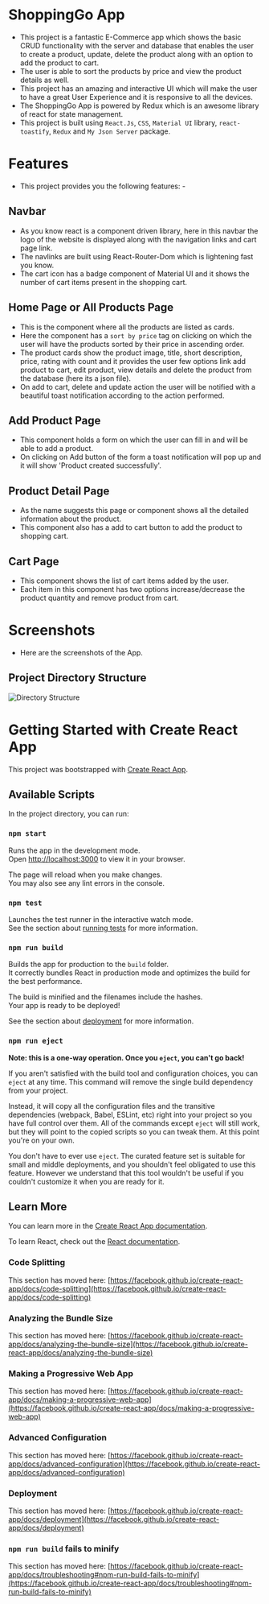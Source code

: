 # ShoppingGo App
  - This project is a fantastic E-Commerce app which shows the basic CRUD functionality with the server and database that enables the user to create a product, update, delete the product along with an option to add the product to cart.
  - The user is able to sort the products by price and view the product details as well.
  - This project has an amazing and interactive UI which will make the user to have a great User Experience and it is responsive to all the devices. 
  - The ShoppingGo App is powered by Redux which is an awesome library of react for state management.
  - This project is built using `React.Js`, `CSS`, `Material UI` library, `react-toastify`, `Redux` and `My Json Server` package.


# Features
 - This project provides you the following features: - 
 
## Navbar
  - As you know react is a component driven library, here in this navbar the logo of the website is displayed along with the navigation links and cart page link.
  - The navlinks are built using React-Router-Dom which is lightening fast you know.
  - The cart icon has a badge component of Material UI and it shows the number of cart items present in the shopping cart.

## Home Page or All Products Page
  - This is the component where all the products are listed as cards.
  - Here the component has a `sort by price` tag on clicking on which the user will have the products sorted by their price in ascending order.
  - The product cards show the product image, title, short description, price, rating with count and it provides the user few options link add product to cart, edit product, view details and delete the product from the database (here its a json file).
  - On add to cart, delete and update action the user will be notified with a beautiful toast notification according to the action performed. 
 
## Add Product Page
  - This component holds a form on which the user can fill in and will be able to add a product.
  - On clicking on Add button of the form a toast notification will pop up and it will show  'Product created successfully'.

## Product Detail Page
  - As the name suggests this page or component shows all the detailed information about the product.
  - This component also has a add to cart button to add the product to shopping cart.

## Cart Page
  - This component shows the list of cart items added by the user.
  - Each item in this component has two options increase/decrease the product quantity and remove product from cart.
  
# Screenshots
  - Here are the screenshots of the App.
  ## Project Directory Structure
  ![Directory Structure](my-image.jpg)

# Getting Started with Create React App

This project was bootstrapped with [Create React App](https://github.com/facebook/create-react-app).

## Available Scripts

In the project directory, you can run:

### `npm start`

Runs the app in the development mode.\
Open [http://localhost:3000](http://localhost:3000) to view it in your browser.

The page will reload when you make changes.\
You may also see any lint errors in the console.

### `npm test`

Launches the test runner in the interactive watch mode.\
See the section about [running tests](https://facebook.github.io/create-react-app/docs/running-tests) for more information.

### `npm run build`

Builds the app for production to the `build` folder.\
It correctly bundles React in production mode and optimizes the build for the best performance.

The build is minified and the filenames include the hashes.\
Your app is ready to be deployed!

See the section about [deployment](https://facebook.github.io/create-react-app/docs/deployment) for more information.

### `npm run eject`

**Note: this is a one-way operation. Once you `eject`, you can't go back!**

If you aren't satisfied with the build tool and configuration choices, you can `eject` at any time. This command will remove the single build dependency from your project.

Instead, it will copy all the configuration files and the transitive dependencies (webpack, Babel, ESLint, etc) right into your project so you have full control over them. All of the commands except `eject` will still work, but they will point to the copied scripts so you can tweak them. At this point you're on your own.

You don't have to ever use `eject`. The curated feature set is suitable for small and middle deployments, and you shouldn't feel obligated to use this feature. However we understand that this tool wouldn't be useful if you couldn't customize it when you are ready for it.

## Learn More

You can learn more in the [Create React App documentation](https://facebook.github.io/create-react-app/docs/getting-started).

To learn React, check out the [React documentation](https://reactjs.org/).

### Code Splitting

This section has moved here: [https://facebook.github.io/create-react-app/docs/code-splitting](https://facebook.github.io/create-react-app/docs/code-splitting)

### Analyzing the Bundle Size

This section has moved here: [https://facebook.github.io/create-react-app/docs/analyzing-the-bundle-size](https://facebook.github.io/create-react-app/docs/analyzing-the-bundle-size)

### Making a Progressive Web App

This section has moved here: [https://facebook.github.io/create-react-app/docs/making-a-progressive-web-app](https://facebook.github.io/create-react-app/docs/making-a-progressive-web-app)

### Advanced Configuration

This section has moved here: [https://facebook.github.io/create-react-app/docs/advanced-configuration](https://facebook.github.io/create-react-app/docs/advanced-configuration)

### Deployment

This section has moved here: [https://facebook.github.io/create-react-app/docs/deployment](https://facebook.github.io/create-react-app/docs/deployment)

### `npm run build` fails to minify

This section has moved here: [https://facebook.github.io/create-react-app/docs/troubleshooting#npm-run-build-fails-to-minify](https://facebook.github.io/create-react-app/docs/troubleshooting#npm-run-build-fails-to-minify)
